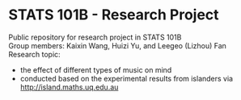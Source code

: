 # STATS 101B - Research Project
Public repository for research project in STATS 101B   
Group members: Kaixin Wang, Huizi Yu, and Leegeo (Lizhou) Fan   
Research topic: 
- the effect of different types of music on mind
- conducted based on the experimental results from islanders via http://island.maths.uq.edu.au

